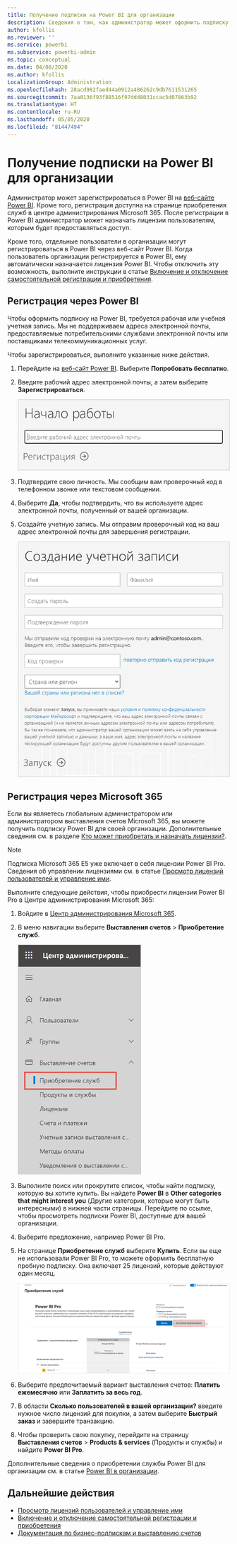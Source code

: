 ```yaml
---
title: Получение подписки на Power BI для организации
description: Сведения о том, как администратор может оформить подписку на службу Power BI и приобрести лицензии для группы пользователей.
author: kfollis
ms.reviewer: ''
ms.service: powerbi
ms.subservice: powerbi-admin
ms.topic: conceptual
ms.date: 04/08/2020
ms.author: kfollis
LocalizationGroup: Administration
ms.openlocfilehash: 28acd982faed44a0912a486262c9db7611531265
ms.sourcegitcommit: 7aa0136f93f88516f97ddd8031ccac5d07863b92
ms.translationtype: HT
ms.contentlocale: ru-RU
ms.lasthandoff: 05/05/2020
ms.locfileid: "81447494"
---
```

# <a name="get-a-power-bi-subscription-for-your-organization"></a>Получение подписки на Power BI для организации

Администратор может зарегистрироваться в Power BI на [веб-сайте Power BI](https://powerbi.microsoft.com). Кроме того, регистрация доступна на странице приобретения служб в центре администрирования Microsoft 365. После регистрации в Power BI администратор может назначать лицензии пользователям, которым будет предоставляться доступ.

Кроме того, отдельные пользователи в организации могут регистрироваться в Power BI через веб-сайт Power BI. Когда пользователь организации регистрируется в Power BI, ему автоматически назначается лицензия Power BI. Чтобы отключить эту возможность, выполните инструкции в статье [Включение и отключение самостоятельной регистрации и приобретения](service-admin-disable-self-service.md).

## <a name="sign-up-through-power-bi"></a>Регистрация через Power BI

Чтобы оформить подписку на Power BI, требуется рабочая или учебная учетная запись. Мы не поддерживаем адреса электронной почты, предоставляемые потребительскими службами электронной почты или поставщиками телекоммуникационных услуг.

Чтобы зарегистрироваться, выполните указанные ниже действия.

1. Перейдите на [веб-сайт Power BI](https://powerbi.microsoft.com). Выберите **Попробовать бесплатно**.
2. Введите рабочий адрес электронной почты, а затем выберите **Зарегистрироваться**.

   ![Начало работы с Power BI](media/service-admin-org-subscription/signup-get-started.png)

3. Подтвердите свою личность. Мы сообщим вам проверочный код в телефонном звонке или текстовом сообщении.
4. Выберите **Да**, чтобы подтвердить, что вы используете адрес электронной почты, полученный от вашей организации.
5. Создайте учетную запись. Мы отправим проверочный код на ваш адрес электронной почты для завершения регистрации.

   ![Создание учетной записи Power BI](media/service-admin-org-subscription/org-signup.png)

## <a name="sign-up-through-microsoft-365"></a>Регистрация через Microsoft 365

Если вы являетесь глобальным администратором или администратором выставления счетов Microsoft 365, вы можете получить подписку Power BI для своей организации. Дополнительные сведения см. в разделе [Кто может приобретать и назначать лицензии?](../service-admin-licensing-organization.md#who-can-purchase-and-assign-licenses).

> [!NOTE]
>
> Подписка Microsoft 365 E5 уже включает в себя лицензии Power BI Pro. Сведения об управлении лицензиями см. в статье [Просмотр лицензий пользователей и управление ими](service-admin-manage-licenses.md).
>
>

Выполните следующие действия, чтобы приобрести лицензии Power BI Pro в Центре администрирования Microsoft 365:

1. Войдите в [Центр администрирования Microsoft 365](https://admin.microsoft.com).

2. В меню навигации выберите **Выставления счетов** > **Приобретение служб**.
  
   ![Меню выставления счетов в Microsoft 365](media/service-admin-org-subscription/m365-billing-menu.png)

3. Выполните поиск или прокрутите список, чтобы найти подписку, которую вы хотите купить. Вы найдете **Power BI** в **Other categories that might interest you** (Другие категории, которые могут быть интересными) в нижней части страницы. Перейдите по ссылке, чтобы просмотреть подписки Power BI, доступные для вашей организации.

4. Выберите предложение, например Power BI Pro.

5. На странице **Приобретение служб** выберите **Купить**. Если вы еще не использовали Power BI Pro, то можете оформить бесплатную пробную подписку. Она включает 25 лицензий, которые действуют один месяц.

   ![Пробная подписка Power BI Pro](media/service-admin-org-subscription/m365-org-free-trial-pro.png)

6. Выберите предпочитаемый вариант выставления счетов: **Платить ежемесячно** или **Заплатить за весь год**.

7. В области **Сколько пользователей в вашей организации?** введите нужное число лицензий для покупки, а затем выберите **Быстрый заказ** и завершите транзакцию.

8. Чтобы проверить свою покупку, перейдите на страницу **Выставления счетов** > **Products & services** (Продукты и службы) и найдите **Power BI Pro**.

Дополнительные сведения о приобретении службы Power BI для организации см. в статье [Power BI в организации](https://docs.microsoft.com/microsoft-365/admin/misc/power-bi-in-your-organization?view=o365-worldwide).

## <a name="next-steps"></a>Дальнейшие действия

- [Просмотр лицензий пользователей и управление ими](service-admin-manage-licenses.md)
- [Включение и отключение самостоятельной регистрации и приобретения](service-admin-disable-self-service.md)
- [Документация по бизнес-подпискам и выставлению счетов](https://docs.microsoft.com/microsoft-365/commerce/?view=o365-worldwide)
